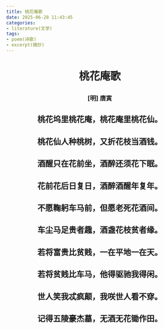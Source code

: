 ```yaml
---
title: 桃花庵歌
date: 2025-06-28 11:43:45
categories:
- literature(文学)
tags:
- poem(诗歌)
- excerpt(摘抄)
---
```


<h1><p style="text-align: center;">桃花庵歌</p></h1>

<h3><p style="text-align: center;">[明] 唐寅</p></h3>

<h2><p style="text-align: center;">桃花坞里桃花庵，桃花庵里桃花仙。</p></h2>

<h2><p style="text-align: center;">桃花仙人种桃树，又折花枝当酒钱。</p></h2>

<h2><p style="text-align: center;">酒醒只在花前坐，酒醉还须花下眠。</p></h2>

<h2><p style="text-align: center;">花前花后日复日，酒醉酒醒年复年。</p></h2>

<h2><p style="text-align: center;">不愿鞠躬车马前，但愿老死花酒间。</p></h2>

<h2><p style="text-align: center;">车尘马足贵者趣，酒盏花枝贫者缘。</p></h2>

<h2><p style="text-align: center;">若将富贵比贫贱，一在平地一在天。</p></h2>

<h2><p style="text-align: center;">若将贫贱比车马，他得驱驰我得闲。</p></h2>

<h2><p style="text-align: center;">世人笑我忒疯颠，我咲世人看不穿。</p></h2>

<h2><p style="text-align: center;">记得五陵豪杰墓，无酒无花锄作田。</p></h2>
